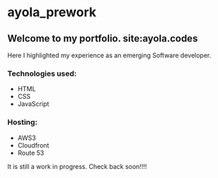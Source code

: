 # ayola_prework

## Welcome to my portfolio. site:ayola.codes

Here I highlighted my experience as an emerging Software developer.

### Technologies used:

- HTML
- CSS
- JavaScript

### Hosting:

- AWS3
- Cloudfront
- Route 53

It is still a work in progress. Check back soon!!!!
